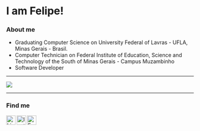 # I am Felipe!

### About me
- Graduating Computer Science on University Federal of Lavras - UFLA, Minas Gerais - Brasil.
- Computer Technician on Federal Institute of Education, Science and Technology of the South of Minas Gerais - Campus Muzambinho
- Software Developer

---

![](http://github-profile-summary-cards.vercel.app/api/cards/repos-per-language?username=felipecarvalhogodoi98&theme=dark)

---

### Find me

<a target="_blank" href="https://www.linkedin.com/in/felipecarvalhogodoi">
  <img align="left" alt="LinkedIN" width="25px" src="https://logospng.org/download/linkedin/logo-linkedin-icon-2048.png" /> 
</a>

<a target="_blank" href="https://www.instagram.com/felipecgodoi/?hl=pt-br">
  <img align="left" alt="Instagram" width="25px" src="https://upload.wikimedia.org/wikipedia/commons/thumb/e/e7/Instagram_logo_2016.svg/1200px-Instagram_logo_2016.svg.png" />
</a>

<a target="_blank" href="mailto:felipecarvalhogodoi98@gmail.com">
  <img align="left" alt="E-mail" width="25px" src="https://logodownload.org/wp-content/uploads/2018/03/gmail-logo-16.png" />
</a>

<br>
